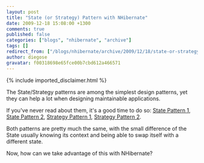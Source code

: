 ```yaml
---
layout: post
title: "State (or Strategy) Pattern with NHibernate"
date: 2009-12-18 15:08:00 +1300
comments: true
published: false
categories: ["blogs", "nhibernate", "archive"]
tags: []
redirect_from: ["/blogs/nhibernate/archive/2009/12/18/state-or-strategy-pattern-with-nhibernate.aspx/"]
author: diegose
gravatar: f00318698e65fce00b7cbd612a466571
---
```

{% include imported_disclaimer.html %}
<p>The State/Strategy patterns are among the simplest design patterns, yet they can help a lot when designing maintainable applications.</p>
<p>If you've never read about them, it's a good time to do so: <a href="http://en.wikipedia.org/wiki/State_pattern">State Pattern 1</a>, <a href="http://www.dofactory.com/patterns/PatternState.aspx">State Pattern 2</a>, <a href="http://en.wikipedia.org/wiki/Strategy_pattern">Strategy Pattern 1</a>, <a href="http://www.dofactory.com/patterns/PatternStrategy.aspx">Strategy Pattern 2</a>.</p>
<p>Both patterns are pretty much the same, with the small difference of the State usually knowing its context and being able to swap itself with a different state.</p>
<p>Now, how can we take advantage of this with NHibernate?</p>
